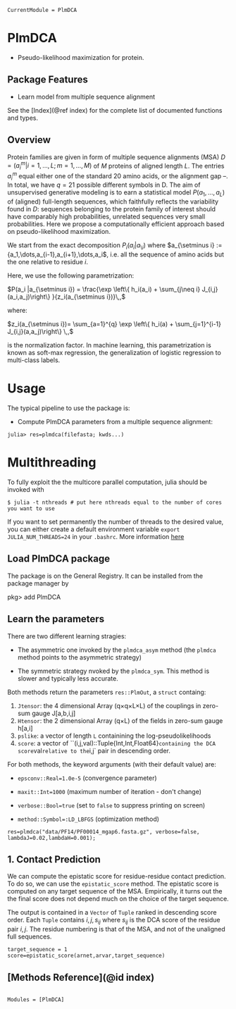 ```@meta
CurrentModule = PlmDCA
```

# PlmDCA
* Pseudo-likelihood maximization for protein.

## Package Features

- Learn model from multiple sequence alignment


See the [Index](@ref index) for the complete list of documented functions and types.

## Overview

Protein families are given in form of multiple sequence alignments (MSA) $D = (a^m_i |i = 1,\dots,L;\,m = 1,\dots,M)$ of $M$ proteins of aligned length $L$. The entries $a^m_i$ equal either one of the standard 20 amino acids, or the alignment gap $–$. In total, we have $q = 21$ possible different symbols in D. The aim of unsupervised generative modeling is to earn a statistical model $P(a_1,\dots,a_L)$ of (aligned) full-length sequences, which faithfully reflects the variability found in $D$: sequences belonging to the protein family of interest should have comparably high probabilities, unrelated sequences very small probabilities.
Here we propose a computationally efficient approach based on pseudo-likelihood maximization. 

We start from the exact decomposition $P_i(a_i| a_{\setminus i})$ where
$a_{\setminus i} := {a_1,\dots,a_{i-1},a_{i+1},\dots,a_i$, i.e. all the sequence
of amino acids but the one relative to residue $i$. 

Here, we use the following parametrization:

$P(a_i |a_{\setminus i}) = \frac{\exp \left\{ h_i(a_i) + \sum_{j\neq i}
J_{i,j}(a_i,a_j)\right\} }{z_i(a_{\setminus i})}\,,$

where:

$z_i(a_{\setminus i})= \sum_{a=1}^{q} \exp \left\{ h_i(a) + \sum_{j=1}^{i-1} J_{i,j}(a,a_j)\right\} \,,$

is the normalization factor. In machine learning, this
parametrization is known as soft-max regression, the generalization of logistic regression to multi-class labels.

# Usage

The typical pipeline to use the package is:

* Compute PlmDCA parameters from a multiple sequence alignment:

``` 
julia> res=plmdca(filefasta; kwds...)
```


# Multithreading

To fully exploit the the multicore parallel computation, julia should be invoked with

```
$ julia -t nthreads # put here nthreads equal to the number of cores you want to use
```

If you want to set permanently the number of threads to the desired value, you can either create a default environment variable `export JULIA_NUM_THREADS=24` in your `.bashrc`. More information [here](https://docs.julialang.org/en/v1.6/manual/multi-threading/)



## Load PlmDCA package 

The package is on the General Registry. It can be installed from the package
manager by

pkg> add PlmDCA

## Learn the parameters

There are two different learning stragies: 

* The asymmetric one invoked by the `plmdca_asym` method (the `plmdca` method
  points to the asymmetric strategy)

* The symmetric strategy nvoked by the `plmdca_sym`. This method is slower and
  typically less accurate.


Both methods return the parameters  `res::PlmOut`, a `struct` containg:

1. `Jtensor`: the 4 dimensional Array (q×q×L×L)  of the couplings in zero-sum gauge J[a,b,i,j]
2. `Htensor`: the 2 dimensional Array (q×L) of the fields in zero-sum gauge h[a,i]
3. `pslike`: a vector of length `L` containining the log-pseudolikelihoods
4. `score`: a vector of ``(i,j,val)::Tuple{Int,Int,Float64}` containing the DCA
   score `val` relative to the `i,j` pair in descending order.


For both methods, the keyword arguments (with their default value) are:

* `epsconv::Real=1.0e-5` (convergence parameter)

* `maxit::Int=1000` (maximum number of iteration - don't change)

* `verbose::Bool=true` (set to `false` to suppress printing on screen)

* `method::Symbol=:LD_LBFGS` (optimization method)


```
res=plmdca("data/PF14/PF00014_mgap6.fasta.gz", verbose=false, lambdaJ=0.02,lambdaH=0.001);
```

## 1. Contact Prediction

We can compute the epistatic score for residue-residue contact prediction. To do so, we can use the `epistatic_score` method. The epistatic score is computed on any target sequence of the MSA. Empirically, it turns out the the final score does not depend much on the choice of the target sequence. 

The output is contained in a `Vector` of `Tuple` ranked in descending score order. Each `Tuple` contains $i,j,s_{ij}$ where $s_{ij}$ is the DCA score of the residue pair $i,j$. The residue numbering is that of the MSA, and not of the unaligned full sequences.

```
target_sequence = 1
score=epistatic_score(arnet,arvar,target_sequence)
```


## [Methods Reference](@id index)
```@index
```

```@autodocs
Modules = [PlmDCA]
```
